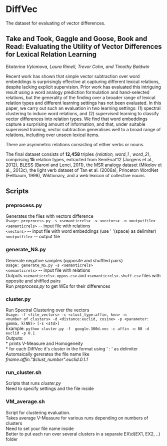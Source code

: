 # DiffVec

The dataset for evaluating of vector differences.

## Take and Took, Gaggle and Goose, Book and Read: Evaluating the Utility of Vector Differences for Lexical Relation Learning
*Ekaterina Vylomova, Laura Rimell, Trevor Cohn, and Timothy Baldwin*   

Recent work has shown that simple vector subtraction over word embeddings is surprisingly effective at capturing different lexical
relations, despite lacking explicit supervision.
Prior work has evaluated this intriguing result using a word analogy prediction formulation and hand-selected relations, but the generality
of the finding over a broader range of lexical relation types and different learning settings has not been evaluated. In this paper, we carry
out such an evaluation in two learning settings: (1) spectral clustering to induce word relations, and (2) supervised learning to classify
vector differences into relation types. We find that word embeddings capture a surprising amount of information, and that, under suitable supervised training, vector subtraction generalises well to a broad range of relations,
including over unseen lexical items.  

There are asymmetric relations consisting of either verbs or nouns.   

The final dataset consists of **12,458** triples *{relation, word_1 , word_2}*, comprising **15** relation types, extracted from SemEval’12 (Jurgens et al., 2012), BLESS (Baroni and Lenci, 2011), the MSR analogy dataset (Mikolov et al., 2013c), the light verb dataset of Tan et al. (2006a), Princeton WordNet (Fellbaum, 1998), Wiktionary, and a web lexicon of collective nouns

## Scripts

### preprocess.py
Generates the files with vectors difference  
```Usage: preprocess.py -s <semanticrels> -v <vectors> -o <outputfile>```  
`<semanticrels>` -- input file with relations  
`<vectors>` -- input file with word embeddings (use ' '(space) as delimiter)  
`<outputfile>`  -- output file

### generate_NS.py
Generate negative samples (opposite and shuffled pairs)  
```Usage: generate_NS.py -s <semanticrels>```  
```<semanticrels>``` -- input file with relations  
Outputs `<semanticrels>.oppos.csv` and `<semanticrels>.shuff.csv` files with opposite and shiffled pairs   
Run *preprocess.py* to get WEs for their differences  

### cluster.py
Run Spectral Clustering over the vectors  
  ```Usage: -f <file_vectors> -c <clust_type:affin, knn> -n <number_of_clusters> -d <distance:euclid, cosine> -p <parameter: gamma, k(NN)> [-s <std>]```  
  Example: ```python cluster.py -f  google.300d.vec -c affin -n 80 -d euclid -p 0.1```  
  Outputs:  
	* prints V-Measure and Homogeneity  
	* for each DiffVec it's cluster in the format using ' : ' as delimiter  
  Automaically gererates the file name like *fname.affin."$clust_number".euclid.0.1.1*  

### run_cluster.sh
Scripts that runs *cluster.py*  
Need to specify settings and the file inside  

### VM_average.sh
Script for clustering evaluation.   
Takes average V-Measure for various runs depending on numbers of clusters  
Need to set your file name inside  
Better to put each run over several clusters in a separate EX\d(EX1, EX2, ..) folder  
